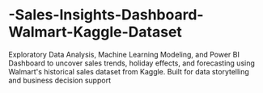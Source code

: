 # -Sales-Insights-Dashboard-Walmart-Kaggle-Dataset
Exploratory Data Analysis, Machine Learning Modeling, and Power BI Dashboard to uncover sales trends, holiday effects, and forecasting using Walmart's historical sales dataset from Kaggle. Built for data storytelling and business decision support
